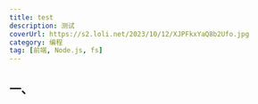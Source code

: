 ```yaml
---
title: test
description: 测试
coverUrl: https://s2.loli.net/2023/10/12/XJPFkxYaQ8b2Ufo.jpg
category: 编程
tag: [前端, Node.js, fs]
---
```


## 一、
